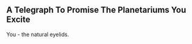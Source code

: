 A Telegraph To Promise The Planetariums You Excite
--------------------------------------------------
You - the natural eyelids.  

